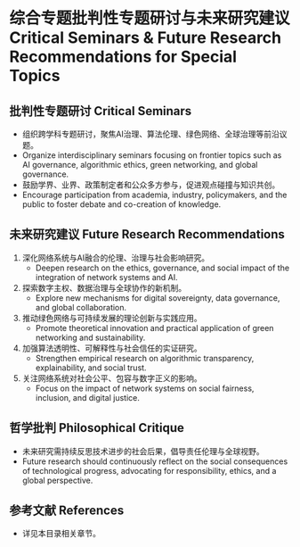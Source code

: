 # 综合专题批判性专题研讨与未来研究建议 Critical Seminars & Future Research Recommendations for Special Topics

## 批判性专题研讨 Critical Seminars

- 组织跨学科专题研讨，聚焦AI治理、算法伦理、绿色网络、全球治理等前沿议题。
- Organize interdisciplinary seminars focusing on frontier topics such as AI governance, algorithmic ethics, green networking, and global governance.
- 鼓励学界、业界、政策制定者和公众多方参与，促进观点碰撞与知识共创。
- Encourage participation from academia, industry, policymakers, and the public to foster debate and co-creation of knowledge.

## 未来研究建议 Future Research Recommendations

1. 深化网络系统与AI融合的伦理、治理与社会影响研究。
   - Deepen research on the ethics, governance, and social impact of the integration of network systems and AI.
2. 探索数字主权、数据治理与全球协作的新机制。
   - Explore new mechanisms for digital sovereignty, data governance, and global collaboration.
3. 推动绿色网络与可持续发展的理论创新与实践应用。
   - Promote theoretical innovation and practical application of green networking and sustainability.
4. 加强算法透明性、可解释性与社会信任的实证研究。
   - Strengthen empirical research on algorithmic transparency, explainability, and social trust.
5. 关注网络系统对社会公平、包容与数字正义的影响。
   - Focus on the impact of network systems on social fairness, inclusion, and digital justice.

## 哲学批判 Philosophical Critique

- 未来研究需持续反思技术进步的社会后果，倡导责任伦理与全球视野。
- Future research should continuously reflect on the social consequences of technological progress, advocating for responsibility, ethics, and a global perspective.

## 参考文献 References

- 详见本目录相关章节。
